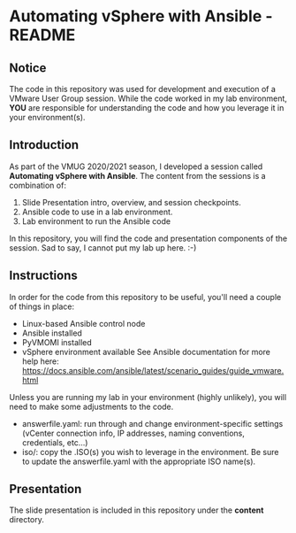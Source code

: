 # Automating vSphere with Ansible - README

## Notice
The code in this repository was used for development and execution of a VMware User Group session. While the code worked in my lab environment, **YOU** are responsible for understanding the code and how you leverage it in your environment(s).

## Introduction
As part of the VMUG 2020/2021 season, I developed a session called **Automating vSphere with Ansible**. The content from the sessions is a combination of:
1. Slide Presentation intro, overview, and session checkpoints. 
1. Ansible code to use in a lab environment. 
1. Lab environment to run the Ansible code

In this repository, you will find the code and presentation components of the session. Sad to say, I cannot put my lab up here. :-)

## Instructions
In order for the code from this repository to be useful, you'll need a couple of things in place:
* Linux-based Ansible control node
* Ansible installed
* PyVMOMI installed
* vSphere environment available
See Ansible documentation for more help here: https://docs.ansible.com/ansible/latest/scenario_guides/guide_vmware.html

Unless you are running my lab in your environment (highly unlikely), you will need to make some adjustments to the code. 
* answerfile.yaml: run through and change environment-specific settings (vCenter connection info, IP addresses, naming conventions, credentials, etc...)
* iso/: copy the .ISO(s) you wish to leverage in the environment. Be sure to update the answerfile.yaml with the appropriate ISO name(s).

## Presentation
The slide presentation is included in this repository under the **content** directory. 
